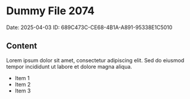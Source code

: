 # Dummy File 2074

Date: 2025-04-03
ID: 689C473C-CE68-4B1A-A891-95338E1C5010

## Content

Lorem ipsum dolor sit amet, consectetur adipiscing elit.
Sed do eiusmod tempor incididunt ut labore et dolore magna aliqua.

* Item 1
* Item 2
* Item 3
